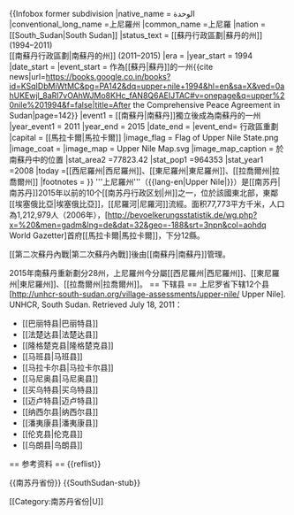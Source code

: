 {{Infobox former subdivision
|native_name = الوحدة
|conventional_long_name =上尼羅州
|common_name =上尼羅
|nation = [[South_Sudan|South Sudan]]
|status_text = [[蘇丹行政區劃|蘇丹的州]] (1994–2011)<br>[[南蘇丹行政區劃|南蘇丹的州]] (2011–2015)
|era = 
|year_start = 1994
|date_start =
|event_start = 作為[[蘇丹|蘇丹]]的一州<ref>{{cite news|url=https://books.google.co.in/books?id=KSqIDbMiWtMC&pg=PA142&dq=upper+nile+1994&hl=en&sa=X&ved=0ahUKEwjl_8aRl7vOAhWJMo8KHc_fAN8Q6AEIJTAC#v=onepage&q=upper%20nile%201994&f=false|title=After the Comprehensive Peace Agreement in Sudan|page=142}}</ref>
|event1 = [[南蘇丹|南蘇丹]]獨立後成為南蘇丹的一州
|year_event1 = 2011
|year_end = 2015
|date_end = 
|event_end= 行政區重劃
|capital = [[馬拉卡爾|馬拉卡爾]]
|image_flag = Flag of Upper Nile State.png
|image_coat = 
|image_map = Upper Nile Map.svg
|image_map_caption = 於南蘇丹中的位置
|stat_area2 =77823.42
|stat_pop1 =964353
|stat_year1 =2008
|today =[[西尼羅州|西尼羅州]]、[[東尼羅州|東尼羅州]]、[[拉喬爾州|拉喬爾州]]
|footnotes =
}}
'''上尼羅州'''（{{lang-en|Upper Nile|}}）是[[南苏丹|南苏丹]]2015年以前的10个[[南苏丹行政区划|州]]之一，位於該國東北部，東鄰[[埃塞俄比亞|埃塞俄比亞]]，[[尼羅河|尼羅河]]流經。面积77,773平方千米，人口為1,212,979人（2006年），<ref>[http://bevoelkerungsstatistik.de/wg.php?x=%20&men=gadm&lng=de&dat=32&geo=-188&srt=3npn&col=aohdq World Gazetter]</ref>首府[[馬拉卡爾|馬拉卡爾]]，下分12縣。

[[第二次蘇丹內戰|第二次蘇丹內戰]]後由[[南蘇丹|南蘇丹]]管理。

2015年南蘇丹重新劃分28州，上尼羅州今分屬[[西尼羅州|西尼羅州]]、[[東尼羅州|東尼羅州]]、[[拉喬爾州|拉喬爾州]]。
== 下辖县 ==
上尼罗省下辖12个县<ref>[http://unhcr-south-sudan.org/village-assessments/upper-nile/ Upper Nile]. UNHCR, South Sudan. Retrieved July 18, 2011</ref>：
* [[巴丽特县|巴丽特县]]
* [[法楚达县|法楚达县]]
* [[隆格楚克县|隆格楚克县]]
* [[马班县|马班县]]
* [[马拉卡尔县|马拉卡尔县]]
* [[马尼奥县|马尼奥县]]
* [[买乌特县|买乌特县]]
* [[迈卢特县|迈卢特县]]
* [[纳西尔县|纳西尔县]]
* [[潘夷康县|潘夷康县]]
* [[伦克县|伦克县]]
* [[乌朗县|乌朗县]]

== 参考资料 ==
{{reflist}}

{{南苏丹省份}}
{{SouthSudan-stub}}

[[Category:南苏丹省份|U]]
